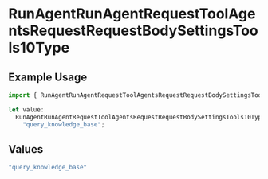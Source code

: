 # RunAgentRunAgentRequestToolAgentsRequestRequestBodySettingsTools10Type

## Example Usage

```typescript
import { RunAgentRunAgentRequestToolAgentsRequestRequestBodySettingsTools10Type } from "@orq-ai/node/models/operations";

let value:
  RunAgentRunAgentRequestToolAgentsRequestRequestBodySettingsTools10Type =
    "query_knowledge_base";
```

## Values

```typescript
"query_knowledge_base"
```